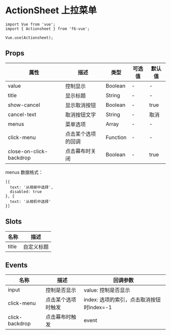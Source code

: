 # ActionSheet 上拉菜单

```JS
import Vue from 'vue';
import { Actionsheet } from 'f6-vue';

Vue.use(Actionsheet);
```

## Props

| 属性 | 描述 | 类型 | 可选值 | 默认值 |
| - | - | - | - | - |
| value | 控制显示 | Boolean | - | - |
| title | 显示标题 | String | - | - |
| show-cancel | 显示取消按钮 | Boolean | - | true |
| cancel-text | 取消按钮文字 | String | - | 取消 |
| menus | 菜单选项 | Array | - | - |
| click-menu | 点击某个选项的回调 | Function | - | - |
| close-on-click-backdrop | 点击幕布时关闭 | Boolean | - | true |

menus 数据格式：

```JS
[{
  text: '从相册中选择',
  disabled: true
}, {
  text: '从相机中选择'
}]
```

## Slots

| 名称 | 描述 |
| - | - |
| title | 自定义标题 |

## Events

| 名称 | 描述 | 回调参数 |
| - | - | - |
| input | 控制是否显示 | value: 控制是否显示 |
| click-menu | 点击某个选项时触发 | index: 选项的索引，点击取消按钮时index=-1 |
| click-backdrop | 点击幕布时触发 | event |